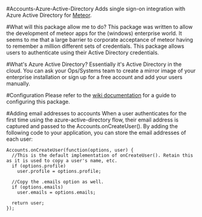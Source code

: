 #Accounts-Azure-Active-Directory
Adds single sign-on integration with Azure Active Directory for [Meteor](https://www.meteor.com/).

#What will this package allow me to do?
This package was written to allow the development of  meteor apps for the (windows) enterprise world. It seems to me that a large barrier to corporate acceptance of meteor having to remember a million different sets of credentials. This package allows users to authenticate using their Active Directory credentials.

#What's Azure Active Directory?
Essentially it's Active Directory in the cloud. You can ask your Ops/Systems team to create a mirror image of your enterprise installation or sign up for a free account and add your users manually.

#Configuration
Please refer to the [wiki documentation](https://github.com/djluck/accounts-azure-active-directory/wiki/Getting-accounts-azure-active-directory-up-and-running) for a guide to configuring this package.

#Adding email addresses to accounts
When a user authenticates for the first time using the azure-active-directory flow, their email address is captured and passed to the Accounts.onCreateUser(). By adding the following code to your application, you can store the email addresses of each user:

    Accounts.onCreateUser(function(options, user) {
      //This is the default implementation of onCreateUser(). Retain this as it is used to copy a user's name, etc.
      if (options.profile)
        user.profile = options.profile;

      //Copy the .emails option as well.
      if (options.emails)
        user.emails = options.emails;

      return user;
    });